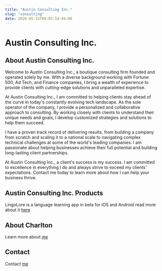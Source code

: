 ```yaml
---
title: "Austin Consulting Inc."
slug: "consulting"
date: 2020-05-15T09:03:54-04:00
---
```

# Austin Consulting Inc.

## About Austin Consulting Inc.
Welcome to Austin Consulting Inc., a boutique consulting firm founded and operated solely by me. With a diverse background working with Fortune 500, Ad Tech, and Finance companies, I bring a wealth of experience to provide clients with cutting-edge solutions and unparalleled expertise.

At Austin Consulting Inc., I am committed to helping clients stay ahead of the curve in today's constantly evolving tech landscape. As the sole operator of the company, I provide a personalized and collaborative approach to consulting. By working closely with clients to understand their unique needs and goals, I develop customized strategies and solutions to help them succeed.

I have a proven track record of delivering results, from building a company from scratch and scaling it to a national scale to navigating complex technical challenges at some of the world's leading companies. I am passionate about helping businesses achieve their full potential and building long-lasting client partnerships.

At Austin Consulting Inc., a client's success is my success. I am committed to excellence in everything I do and always strive to exceed my clients' expectations. Contact me today to learn more about how I can help your business thrive.

## Austin Consulting Inc. Products
LingoLore is a language learning app in beta for iOS and Android read more about it [here](https://lingolore.webflow.io/)

## About Charlton
Learn more about [me](/about)


## Contact
Contact [me](/contact)